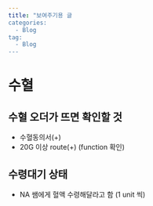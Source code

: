 ```yaml
---
title: "보여주기용 글
categories:
  - Blog
tag:
  - Blog
---
```


# 수혈
## 수혈 오더가 뜨면 확인할 것
- 수혈동의서(+)
- 20G 이상 route(+) (function 확인)

## 수령대기 상태
- NA 쌤에게 혈액 수령해달라고 함 (1 unit 씩)

